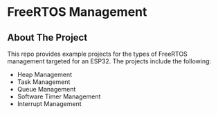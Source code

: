 <div id="top"></div>

<!-- Title -->
# FreeRTOS Management 

<!-- ABOUT THE PROJECT -->
## About The Project

This repo provides example projects for the types of FreeRTOS management targeted for an ESP32. The projects include the following:
  * Heap Management
  * Task Management
  * Queue Management
  * Software Timer Management
  * Interrupt Management
